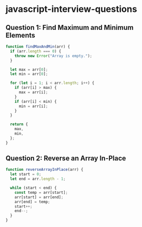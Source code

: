 # javascript-interview-questions

## Question 1: Find Maximum and Minimum Elements

```javascript
function findMaxAndMin(arr) {
  if (arr.length === 0) {
    throw new Error("Array is empty.");
  }

  let max = arr[0];
  let min = arr[0];

  for (let i = 1; i < arr.length; i++) {
    if (arr[i] > max) {
      max = arr[i];
    }
    if (arr[i] < min) {
      min = arr[i];
    }
  }

  return {
    max,
    min,
  };
}

```

## Question 2: Reverse an Array In-Place

```javascript
function reverseArrayInPlace(arr) {
  let start = 0;
  let end = arr.length - 1;

  while (start < end) {
    const temp = arr[start];
    arr[start] = arr[end];
    arr[end] = temp;
    start++;
    end--;
  }
}
```

